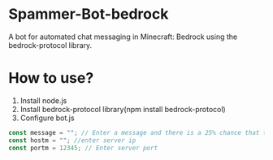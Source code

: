 # Spammer-Bot-bedrock
A bot for automated chat messaging in Minecraft: Bedrock using the bedrock-protocol library.

# How to use?
1. Install node.js
2. Install bedrock-protocol library(npm install bedrock-protocol)
3. Configure bot.js
```js
const message = ""; // Enter a message and there is a 25% chance that the server will support it
const hostm = ""; //enter server ip
const portm = 12345; // Enter server port
```
